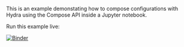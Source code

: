 This is an example demonstating how to compose configurations with Hydra using the Compose API inside a Jupyter notebook.

Run this example live:

[![Binder](https://mybinder.org/badge_logo.svg)](https://mybinder.org/v2/gh/facebookresearch/hydra/master?filepath=examples%2Fnotebook%2Fhydra_notebook_example.ipynb)
